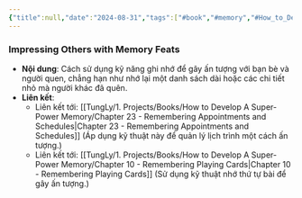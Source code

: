 ```yaml
---
{"title":null,"date":"2024-08-31","tags":["#book","#memory","#How_to_Develop_A_Super_Power_Memory"],"Chương":"Chương22","dg-publish":true,"dg-home":false,"permalink":"/tung-ly/1-projects/books/how-to-develop-a-super-power-memory/chapter-22-amaze-your-friends/","dgPassFrontmatter":true}
---
```


### Impressing Others with Memory Feats

- **Nội dung**: Cách sử dụng kỹ năng ghi nhớ để gây ấn tượng với bạn bè và người quen, chẳng hạn như nhớ lại một danh sách dài hoặc các chi tiết nhỏ mà người khác đã quên.
- **Liên kết**:
    - Liên kết tới: [[TungLy/1. Projects/Books/How to Develop A Super-Power Memory/Chapter 23 - Remembering Appointments and Schedules\|Chapter 23 - Remembering Appointments and Schedules]] (Áp dụng kỹ thuật này để quản lý lịch trình một cách ấn tượng.)
    - Liên kết tới: [[TungLy/1. Projects/Books/How to Develop A Super-Power Memory/Chapter 10 - Remembering Playing Cards\|Chapter 10 - Remembering Playing Cards]] (Sử dụng kỹ thuật nhớ thứ tự bài để gây ấn tượng.)